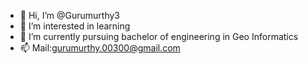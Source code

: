 - 👋 Hi, I’m @Gurumurthy3
- 👀 I’m interested in learning
- 🌱 I’m currently pursuing bachelor of engineering in Geo Informatics
- 📫 Mail:gurumurthy.00300@gmail.com

